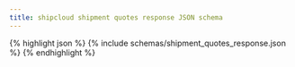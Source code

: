 ```yaml
---
title: shipcloud shipment quotes response JSON schema
---
```


{% highlight json %}
{% include schemas/shipment_quotes_response.json %}
{% endhighlight %}
